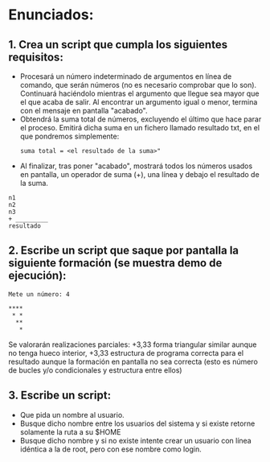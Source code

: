 # Enunciados:

## 1. Crea un script que cumpla los siguientes requisitos:

- Procesará un número indeterminado de argumentos en línea de comando, que serán números (no es necesario comprobar que lo son). Continuará haciéndolo mientras el argumento que llegue sea mayor que el que acaba de salir. Al encontrar un argumento igual o menor, termina con el mensaje en pantalla "acabado".
- Obtendrá la suma total de números, excluyendo el último que hace parar el proceso. Emitirá dicha suma en un fichero llamado resultado txt, en el que pondremos simplemente:
  ```
  suma total = <el resultado de la suma>"
  ```
- Al finalizar, tras poner "acabado", mostrará todos los números usados en pantalla, un operador de suma (+), una línea y debajo el resultado de la suma.

```
n1
n2
n3
+ _________
resultado
```

## 2. Escribe un script que saque por pantalla la siguiente formación (se muestra demo de ejecución):

```
Mete un número: 4

****
 * *
  **
   *
```

Se valorarán realizaciones parciales: +3,33 forma triangular similar aunque no tenga hueco interior, +3,33 estructura de programa correcta para el resultado aunque la formación en pantalla no sea correcta (esto es número de bucles y/o condicionales y estructura entre ellos)

## 3. Escribe un script:

- Que pida un nombre al usuario.
- Busque dicho nombre entre los usuarios del sistema y si existe retorne solamente la ruta a su $HOME
- Busque dicho nombre y si no existe intente crear un usuario con línea idéntica a la de root, pero con ese nombre como login.
